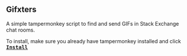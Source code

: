 <h2>Gifxters</h2>

A simple tampermonkey script to find and send GIFs in Stack Exchange chat rooms.

To install, make sure you already have tampermonkey installed and click <kbd>[**Install**](https://github.com/jefhtavares/Gifxters/raw/master/gifxters.user.js)</kbd>
